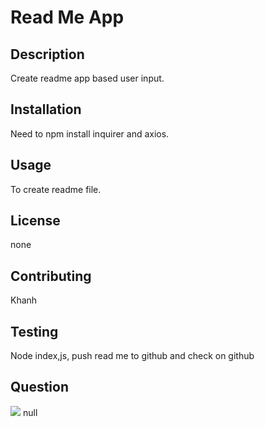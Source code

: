 # Read Me App
## Description
Create readme app based user input.
## Installation
Need to npm install inquirer and axios.
## Usage
To create readme file.
## License
none
## Contributing
Khanh
## Testing
Node index,js, push read me to github and check on github
## Question
![](https://avatars3.githubusercontent.com/u/57655821?v=4)
null
